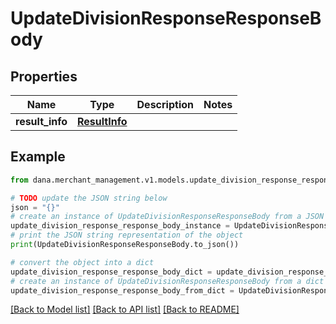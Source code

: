 # UpdateDivisionResponseResponseBody


## Properties

Name | Type | Description | Notes
------------ | ------------- | ------------- | -------------
**result_info** | [**ResultInfo**](ResultInfo.md) |  | 

## Example

```python
from dana.merchant_management.v1.models.update_division_response_response_body import UpdateDivisionResponseResponseBody

# TODO update the JSON string below
json = "{}"
# create an instance of UpdateDivisionResponseResponseBody from a JSON string
update_division_response_response_body_instance = UpdateDivisionResponseResponseBody.from_json(json)
# print the JSON string representation of the object
print(UpdateDivisionResponseResponseBody.to_json())

# convert the object into a dict
update_division_response_response_body_dict = update_division_response_response_body_instance.to_dict()
# create an instance of UpdateDivisionResponseResponseBody from a dict
update_division_response_response_body_from_dict = UpdateDivisionResponseResponseBody.from_dict(update_division_response_response_body_dict)
```
[[Back to Model list]](../README.md#documentation-for-models) [[Back to API list]](../README.md#documentation-for-api-endpoints) [[Back to README]](../README.md)


